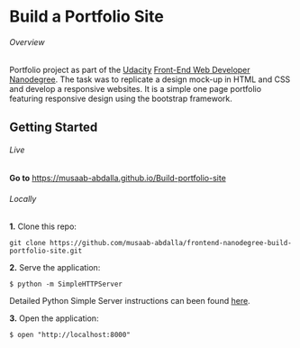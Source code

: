 # Build a Portfolio Site

###### Overview

Portfolio project as part of the [Udacity](https://udacity.com) [Front-End Web Developer Nanodegree](https://classroom.udacity.com/nanodegrees/nd001). The task was to replicate a design mock-up in HTML and CSS and develop a responsive websites. It is a simple one page portfolio featuring responsive design using the bootstrap framework.

## Getting Started

###### Live

**Go to** https://musaab-abdalla.github.io/Build-portfolio-site

###### Locally

**1.** Clone this repo:

```
git clone https://github.com/musaab-abdalla/frontend-nanodegree-build-portfolio-site.git
```
**2.** Serve the application:

```
$ python -m SimpleHTTPServer
```

Detailed Python Simple Server instructions can been found [here](https://docs.python.org/2/library/basehttpserver.html).

**3.** Open the application:

```
$ open "http://localhost:8000"
```

